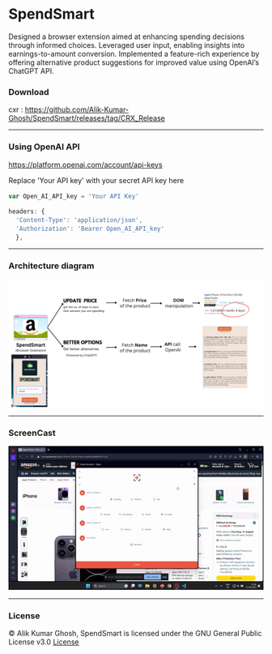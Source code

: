 # SpendSmart
Designed a browser extension aimed at enhancing spending decisions through informed choices. Leveraged user input, enabling insights into earnings-to-amount conversion. Implemented a feature-rich experience by offering alternative product suggestions for improved value using OpenAI’s ChatGPT API.

### Download

cxr : https://github.com/Alik-Kumar-Ghosh/SpendSmart/releases/tag/CRX_Release


---

 
### Using OpenAI API

<a href="https://platform.openai.com/account/api-keys">https://platform.openai.com/account/api-keys</a> <br>


Replace 'Your API key' with your secret API key here
```javascript
var Open_AI_API_key = 'Your API Key'
```
```javascript
headers: {
  'Content-Type': 'application/json',
  'Authorization': 'Bearer Open_AI_API_key'
  },
```

---
 
 
 ### Architecture diagram 

 <img src="assets/SpendSmart arch.png"></img>
 
---

 ### ScreenCast

<img src="assets/screen-recorder-sun-aug-27-2023-23-57-14.gif"></img>

---
 ### License
 
 © Alik Kumar Ghosh, SpendSmart is licensed under the GNU General Public License v3.0 [License]()


